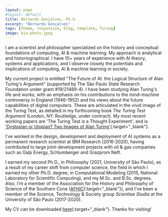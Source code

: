 ```yaml
---
layout: page
#layout: default
title: Bernardo Gonçalves, Ph.D.
excerpt: "Bernardo Gonçalves"
tags: [theme, responsive, blog, template, Turing]
image: bio-photo.jpeg
---
```


I am a scientist and philosopher specialized on the history and conceptual foundations of computing, AI & machine learning. My approach is analytical and historiographical. I have 10+ years of experience with AI theory, systems and applications, and I observe closely the potentials and implications of computing, AI & machine learning in society. 

My current project is entitled "The Future of AI: the Logical Structure of Alan Turing's Argument" (supported by The São Paulo State Research Foundation under grant #19/21489-4). I have been studying Alan Turing's life and works, with an emphasis on his contributions to the mind-machine controversy in England (1946-1952) and his views about the future capabilities of digital computers. These are articulated in the vivid image of the Turing Test, as detailed in my forthcoming book _The Turing Test Argument_ (London, NY: Routledge, under contract). My most recent working papers are 'The Turing Test is a Thought Experiment', and is ['Dystopian or Utopian? Two Images of Alan Turing'](http://philsci-archive.pitt.edu/20533/){:target="_blank"}.

I've worked in the design, development and deployment of AI systems as a permanent research scientist at IBM Research (2016-2020), having contributed to large joint-development projects with oil & gas companies such as Galp Energy, Schlumberger and Grazprom Neft. 

I earned my second Ph.D., in Philosophy (2021, University of São Paulo), as a result of my career shift from computer science, the field in which I earned my other Ph.D. degree, in Computational Modeling (2015, National Laboratory for Scientific Computing), and my M.Sc. and B.Sc. degrees. Also, I'm a member of the Association for the History and Philosophy of Science of the Southern Cone ([AFHIC](http://www.afhic.com/){:target="_blank"}), and I've been a member of the Science, Technology & Society group _Scientiae Studia_ at the University of São Paulo (2017-2020). 

My CV can be downloaded [here](https://bgoncalves.github.io/bernardo-goncalves-cv.pdf){:target="_blank"}. Thanks for visiting! 

